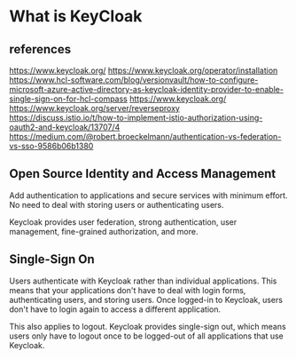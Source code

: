 # What is KeyCloak

## references

https://www.keycloak.org/
https://www.keycloak.org/operator/installation
https://www.hcl-software.com/blog/versionvault/how-to-configure-microsoft-azure-active-directory-as-keycloak-identity-provider-to-enable-single-sign-on-for-hcl-compass
<https://www.keycloak.org/>
<https://www.keycloak.org/server/reverseproxy>
<https://discuss.istio.io/t/how-to-implement-istio-authorization-using-oauth2-and-keycloak/13707/4>
<https://medium.com/@robert.broeckelmann/authentication-vs-federation-vs-sso-9586b06b1380>

## Open Source Identity and Access Management

Add authentication to applications and secure services with minimum effort.
No need to deal with storing users or authenticating users.

Keycloak provides user federation, strong authentication, user management, fine-grained authorization, and more.

## Single-Sign On

Users authenticate with Keycloak rather than individual applications. This means that your applications don't have to deal with login forms, authenticating users, and storing users. Once logged-in to Keycloak, users don't have to login again to access a different application.

This also applies to logout. Keycloak provides single-sign out, which means users only have to logout once to be logged-out of all applications that use Keycloak.
